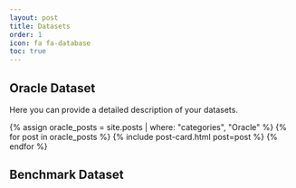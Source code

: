 ```yaml
---
layout: post
title: Datasets
order: 1
icon: fa fa-database
toc: true
---
```


## Oracle Dataset

Here you can provide a detailed description of your datasets.

<div id="post-list" class="flex-grow-1 px-xl-1">
  {% assign oracle_posts = site.posts | where: "categories", "Oracle" %}
  {% for post in oracle_posts %}
    {% include post-card.html post=post %}
  {% endfor %}
</div>

## Benchmark Dataset

